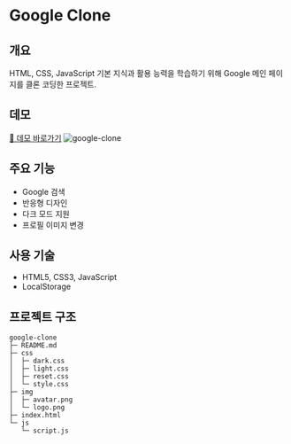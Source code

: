 # Google Clone

## 개요
HTML, CSS, JavaScript 기본 지식과 활용 능력을 학습하기 위해 Google 메인 페이지를 클론 코딩한 프로젝트.

## 데모
[🔗 데모 바로가기](https://imwisdomh.github.io/google-clone/) 
![google-clone](https://github.com/user-attachments/assets/5c2cbb36-b483-48bd-ba10-6ea9586428ed)

## 주요 기능
- Google 검색
- 반응형 디자인
- 다크 모드 지원
- 프로필 이미지 변경

## 사용 기술
- HTML5, CSS3, JavaScript
- LocalStorage

## 프로젝트 구조
```
google-clone
├─ README.md
├─ css
│  ├─ dark.css
│  ├─ light.css
│  ├─ reset.css
│  └─ style.css
├─ img
│  ├─ avatar.png
│  └─ logo.png
├─ index.html
└─ js
   └─ script.js
```
